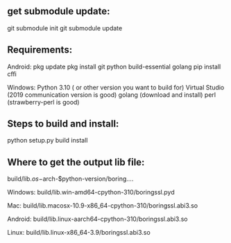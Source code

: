 ## get submodule update:  
git submodule init
git submodule update


## Requirements:
  Android:
    pkg update
    pkg install git python build-essential golang
    pip install cffi
    

  Windows: 
    Python 3.10 ( or other version you want to build for)
    Virtual Studio (2019 communication version is good)
    golang (download and install)
    perl (strawberry-perl is good)


## Steps to build and install:  
  python setup.py build install
  
## Where to get the output lib file:
  build/lib.$os-$arch-$python-version/boring....
  
  Windows:
    build/lib.win-amd64-cpython-310/boringssl.pyd
  
  Mac:
    build/lib.macosx-10.9-x86_64-cpython-310/boringssl.abi3.so
  
  Android:
    build/lib.linux-aarch64-cpython-310/boringssl.abi3.so
  
  Linux:
    build/lib.linux-x86_64-3.9/boringssl.abi3.so
  